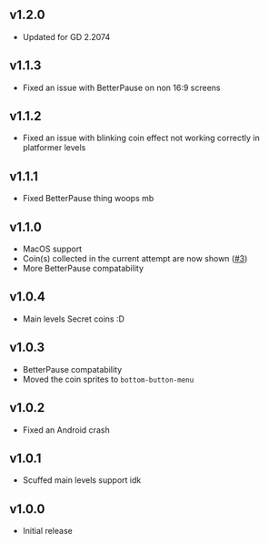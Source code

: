 ## v1.2.0
- Updated for GD 2.2074
## v1.1.3
- Fixed an issue with BetterPause on non 16:9 screens
## v1.1.2
- Fixed an issue with blinking coin effect not working correctly in platformer levels
## v1.1.1
- Fixed BetterPause thing woops mb
## v1.1.0
- MacOS support
- Coin(s) collected in the current attempt are now shown ([#3](https://github.com/Weebifying/coins-in-pause-menu-geode/issues/3))
- More BetterPause compatability
## v1.0.4
- Main levels Secret coins :D
## v1.0.3
- BetterPause compatability
- Moved the coin sprites to `bottom-button-menu`
## v1.0.2
- Fixed an Android crash
## v1.0.1
- Scuffed main levels support idk
## v1.0.0
- Initial release